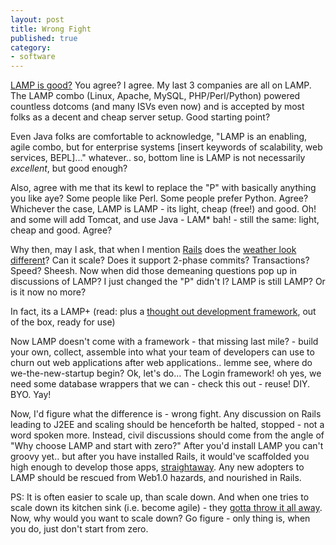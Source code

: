 ```yaml
---
layout: post
title: Wrong Fight
published: true
category:
- software
---
```

[LAMP is good?](http://news.zdnet.com/Open-source+LAMP+a+beacon+to+developers/2100-3513_22-5744767.html?part=rss&tag=feed&subj=zdnn) You agree? I agree. My last 3 companies are all on LAMP. The LAMP combo (Linux, Apache, MySQL, PHP/Perl/Python) powered countless dotcoms (and many ISVs even now) and is accepted by most folks as a decent and cheap server setup. Good starting point?  
  
Even Java folks are comfortable to acknowledge, "LAMP is an enabling, agile combo, but for enterprise systems [insert keywords of scalability, web services, BEPL]..." whatever.. so, bottom line is LAMP is not necessarily _excellent_, but good enough?  
  
Also, agree with me that its kewl to replace the "P" with basically anything you like aye? Some people like Perl. Some people prefer Python. Agree? Whichever the case, LAMP is LAMP - its light, cheap (free!) and good. Oh! and some will add Tomcat, and use Java - LAM\* bah! - still the same: light, cheap and good. Agree?  
  
Why then, may I ask, that when I mention [Rails](http://www.rubyonrails.com/) does the [weather look different](http://developers.slashdot.org/article.pl?sid=05/04/04/1520227&from=rss)? Can it scale? Does it support 2-phase commits? Transactions? Speed? Sheesh. Now when did those demeaning questions pop up in discussions of LAMP? I just changed the "P" didn't I? LAMP is still LAMP? Or is it now no more?  
  
In fact, its a LAMP+ (read: plus a [thought out development framework](http://www.google.com/search?q=%22nobody+has+done+it+like+this%22+rails), out of the box, ready for use)  
  
Now LAMP doesn't come with a framework - that missing last mile? - build your own, collect, assemble into what your team of developers can use to churn out web applications after web applications.. lemme see, where do we-the-new-startup begin? Ok, let's do... The Login framework! oh yes, we need some database wrappers that we can - check this out - reuse! DIY. BYO. Yay!  
  
Now, I'd figure what the difference is - wrong fight. Any discussion on Rails leading to J2EE and scaling should be henceforth be halted, stopped - not a word spoken more. Instead, civil discussions should come from the angle of "Why choose LAMP and start with zero?" After you'd install LAMP you can't groovy yet.. but after you have installed Rails, it would've scaffolded you high enough to develop those apps, [straightaway](http://www.onlamp.com/pub/a/onlamp/2005/01/20/rails.html). Any new adopters to LAMP should be rescued from Web1.0 hazards, and nourished in Rails.  
  
PS: It is often easier to scale up, than scale down. And when one tries to scale down its kitchen sink (i.e. become agile) - they [gotta throw it all away](http://www.bea.com/framework.jsp?CNT=index.htm&FP=/content/products/aqualogic/#). Now, why would you want to scale down? Go figure - only thing is, when you do, just don't start from zero.

